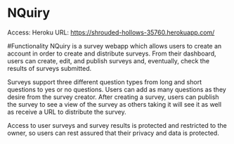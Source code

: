 # NQuiry

Access:
Heroku URL: https://shrouded-hollows-35760.herokuapp.com/

#Functionality
NQuiry is a survey webapp which allows users to create an account in order to create and distribute surveys. From their dashboard, users can create, edit, and publish surveys and, eventually, check the results of surveys submitted. 

Surveys support three different question types from long and short questions to yes or no questions. Users can add as many questions as they desire from the survey creator. After creating a survey, users can publish the survey to see a view of the survey as others taking it will see it as well as receive a URL to distribute the survey. 

Access to user surveys and survey results is protected and restricted to the owner, so users can rest assured that their privacy and data is protected.
